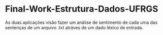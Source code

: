 # Final-Work-Estrutura-Dados-UFRGS
As duas aplicações visão fazer um análise de sentimento de cada uma das sentenças de um arquivo .txt atráves de um dado léxico de entrada.
